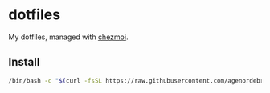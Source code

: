 # dotfiles

My dotfiles, managed with [chezmoi](https://www.chezmoi.io).

## Install

```bash
/bin/bash -c "$(curl -fsSL https://raw.githubusercontent.com/agenordebriat/dotfiles/main/install.sh)"
```
